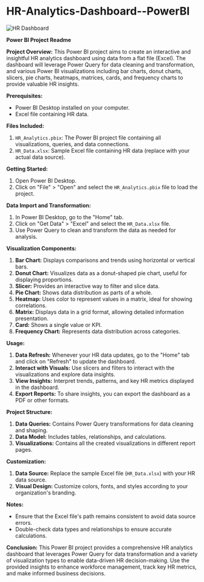# HR-Analytics-Dashboard--PowerBI
![HR Dashboard](https://github.com/data-enthusiast-shubhs/HR-Analytics-Dashboard--PowerBI/assets/115934788/f58c558d-7507-4086-9b65-2309b4fd5bb4)

**Power BI Project Readme**

**Project Overview:**
This Power BI project aims to create an interactive and insightful HR analytics dashboard using data from a flat file (Excel). The dashboard will leverage Power Query for data cleaning and transformation, and various Power BI visualizations including bar charts, donut charts, slicers, pie charts, heatmaps, matrices, cards, and frequency charts to provide valuable HR insights.

**Prerequisites:**
- Power BI Desktop installed on your computer.
- Excel file containing HR data.

**Files Included:**
1. `HR_Analytics.pbix`: The Power BI project file containing all visualizations, queries, and data connections.
2. `HR_Data.xlsx`: Sample Excel file containing HR data (replace with your actual data source).

**Getting Started:**
1. Open Power BI Desktop.
2. Click on "File" > "Open" and select the `HR_Analytics.pbix` file to load the project.

**Data Import and Transformation:**
1. In Power BI Desktop, go to the "Home" tab.
2. Click on "Get Data" > "Excel" and select the `HR_Data.xlsx` file.
3. Use Power Query to clean and transform the data as needed for analysis.

**Visualization Components:**
1. **Bar Chart:** Displays comparisons and trends using horizontal or vertical bars.
2. **Donut Chart:** Visualizes data as a donut-shaped pie chart, useful for displaying proportions.
3. **Slicer:** Provides an interactive way to filter and slice data.
4. **Pie Chart:** Shows data distribution as parts of a whole.
5. **Heatmap:** Uses color to represent values in a matrix, ideal for showing correlations.
6. **Matrix:** Displays data in a grid format, allowing detailed information presentation.
7. **Card:** Shows a single value or KPI.
8. **Frequency Chart:** Represents data distribution across categories.

**Usage:**
1. **Data Refresh:** Whenever your HR data updates, go to the "Home" tab and click on "Refresh" to update the dashboard.
2. **Interact with Visuals:** Use slicers and filters to interact with the visualizations and explore data insights.
3. **View Insights:** Interpret trends, patterns, and key HR metrics displayed in the dashboard.
4. **Export Reports:** To share insights, you can export the dashboard as a PDF or other formats.

**Project Structure:**
1. **Data Queries:** Contains Power Query transformations for data cleaning and shaping.
2. **Data Model:** Includes tables, relationships, and calculations.
3. **Visualizations:** Contains all the created visualizations in different report pages.

**Customization:**
1. **Data Source:** Replace the sample Excel file (`HR_Data.xlsx`) with your HR data source.
2. **Visual Design:** Customize colors, fonts, and styles according to your organization's branding.

**Notes:**
- Ensure that the Excel file's path remains consistent to avoid data source errors.
- Double-check data types and relationships to ensure accurate calculations.

**Conclusion:**
This Power BI project provides a comprehensive HR analytics dashboard that leverages Power Query for data transformation and a variety of visualization types to enable data-driven HR decision-making. Use the provided insights to enhance workforce management, track key HR metrics, and make informed business decisions.
